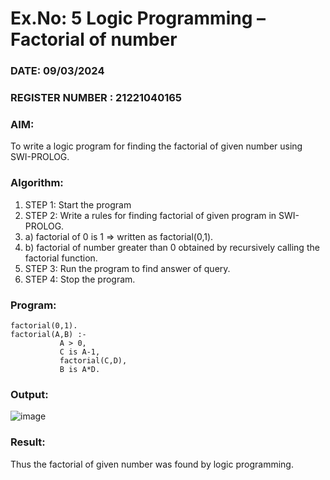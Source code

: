 # Ex.No: 5   Logic Programming – Factorial of number   
### DATE: 09/03/2024                                                                      
### REGISTER NUMBER : 21221040165
### AIM: 
To  write  a logic program for finding the factorial of given number using SWI-PROLOG. 
### Algorithm:
1. STEP 1: Start the program
2. STEP 2:  Write a rules for finding factorial of given program in SWI-PROLOG.
3.   a)	factorial of 0 is 1 => written as factorial(0,1).
4.   b)	factorial of number greater than 0 obtained by recursively calling the factorial    function.
5. STEP 3: Run the program  to find answer of  query.
6. STEP 4: Stop the program.

### Program:
```
factorial(0,1).
factorial(A,B) :-  
           A > 0, 
           C is A-1,
           factorial(C,D),
           B is A*D.
```
### Output:
![image](https://github.com/Sudhar2303/AI_Lab_2023-24/assets/133684710/598720de-4109-4d39-9944-dfa109fe5d52)

### Result:
Thus the factorial of given number was found by logic programming. 
